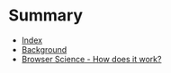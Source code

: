 # Summary

* [Index](README.md)
* [Background](chapter1.md)
* [Browser Science - How does it work? ](browser-science-how-does-it-work.md)

